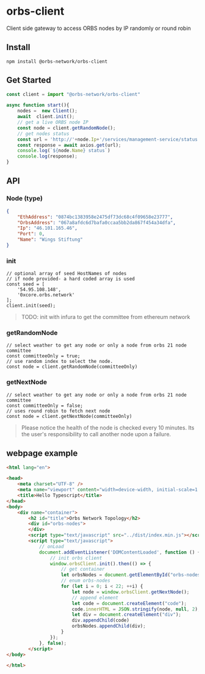 # orbs-client
Client side gateway to access ORBS nodes by IP randomly or round robin

## Install
```
npm install @orbs-network/orbs-client
```

## Get Started
```js
const client = import "@orbs-network/orbs-client"

async function start(){
    nodes =  new Client();
    await  client.init();
    // get a live ORBS node IP
    const node = client.getRandomNode();
    // get nodes status
    const url = 'http://'+node.Ip+'/services/management-service/status';
    const response = await axios.get(url);
    console.log(`${node.Name} status`)
    console.log(response);
}
```

## API

### Node (type)
```JSON
{
    "EthAddress": "0874bc1383958e2475df73dc68c4f09658e23777",
    "OrbsAddress": "067a8afdc6d7bafa0ccaa5bb2da867f454a34dfa",
    "Ip": "46.101.165.46",
    "Port": 0,
    "Name": "Wings Stiftung"
}
```

### init
```JS
// optional array of seed HostNames of nodes
// if node provided- a hard coded array is used
const seed = [
    '54.95.108.148',
    '0xcore.orbs.network'
];
client.init(seed);
```

> TODO: init with infura to get the committee from ethereum network
### getRandomNode
```JS
// select weather to get any node or only a node from orbs 21 node committee
const committeeOnly = true;
// use random index to select the node.
const node = client.getRandomNode(committeeOnly)
```

### getNextNode
```JS
// select weather to get any node or only a node from orbs 21 node committee
const committeeOnly = false;
// uses round robin to fetch next node
const node = client.getNextNode(committeeOnly)
```

> Please notice the health of the node is checked every 10 minutes. Its the user's responsibility to call another node upon a failure.

## webpage example

```html
<html lang="en">

<head>
    <meta charset="UTF-8" />
    <meta name="viewport" content="width=device-width, initial-scale=1.0" />
    <title>Hello Typescript</title>
</head>
<body>
    <div name="container">
        <h2 id="title">Orbs Network Topology</h2>
        <div id="orbs-nodes">
        </div>
        <script type="text/javascript" src="../dist/index.min.js"></script>
        <script type="text/javascript">
            // onLoad
            document.addEventListener('DOMContentLoaded', function () {
                // init orbs client
                window.orbsClient.init().then(() => {
                    // get container
                    let orbsNodes = document.getElementById("orbs-nodes");
                    // enum orbs-nodes
                    for (let i = 0; i < 22; ++i) {
                        let node = window.orbsClient.getNextNode();
                        // append element
                        let code = document.createElement("code");
                        code.innerHTML = JSON.stringify(node, null, 2);
                        let div = document.createElement("div");
                        div.appendChild(code)
                        orbsNodes.appendChild(div);
                    }
                });
            }, false);
        </script>
</body>

</html>
```